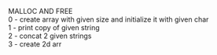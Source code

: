 MALLOC AND FREE <br />
0 - create array with given size and initialize it with given char <br />
1 - print copy of given string <br />
2 - concat 2 given strings <br />
3 - create 2d arr <br />
